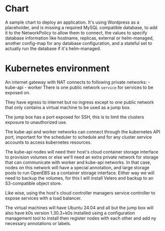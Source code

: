 # Chart
A sample chart to deploy an application. It's using Wordpress as a
placeholder, and is missing a required MySQL compatible database, to
add it to the NetworkPolicy to allow them to connect, the values
to specify database information like hostname, replicas, external or
helm-managed, another config-map for any database configuration, and a
stateful set to actually run the database if it's helm-managed.

# Kubernetes environment
An internet gateway with NAT connects to following private networks:
    - kube-api
    - worker
There is one public network `service` for services to be exposed on. 

They have egress to internet but no ingress except to one public
network that only contains a virtual machine to be used as a jump box.

The jump box has a port exposed for SSH, this is to limit the clusters
exposure to unauthorized use. 

The kube-api and worker networks can connect through the kubernetes
API port, important for the scheduler to schedule and for any cluster
service accounts to access kubernetes resources.

The kube-api nodes will need their host's cloud container storage
interface to provision volumes or else we'll need an extra private
network for storage that can communicate with worker and kube-api
networks. In that case, nodes on this network will have a special
annotation, and large storage pools to run OpenEBS as a container
storage interface. Either way we will need to backup the volumes, for
this I will install Velero and backup to an S3-compatible object
store.

Like wise, using the host's cloud controller managers service
controller to expose services with a load balancer. 

The virtual machines will have Ubuntu 24.04 and all but the jump box
will also have k0s version 1.30.3+k0s installed using a configuration
management tool to install then register nodes with each other and add
ny necessary annotations or labels.
